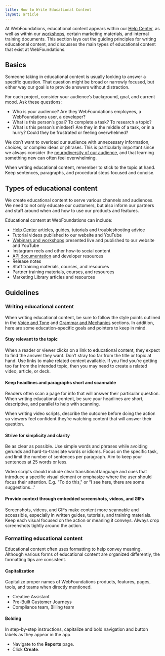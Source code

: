 ```yaml
---
title: How to Write Educational Content
layout: article
---
```


At WebFoundations, educational content appears within our [Help Center](https://webfoundations.com/help/), as well as within our [workshops](https://webfoundations.com/workshops/), certain marketing materials, and internal training documents. This section lays out the guiding principles for writing educational content, and discusses the main types of educational content that exist at WebFoundations.

## Basics

Someone taking in educational content is usually looking to answer a specific question. That question might be broad or narrowly focused, but either way our goal is to provide answers without distraction.

For each project, consider your audience’s background, goal, and current mood. Ask these questions:

- Who is your audience? Are they WebFoundations employees, a WebFoundations user, a developer?
- What is this person’s goal? To complete a task? To research a topic?
- What is this person’s mindset? Are they in the middle of a task, or in a hurry? Could they be frustrated or feeling overwhelmed?

We don’t want to overload our audience with unnecessary information, choices, or complex ideas or phrases. This is particularly important since we always consider the [neurodiversity of our audience](/12-writing-for-accessibility.html.md/), and that learning something new can often feel overwhelming.

When writing educational content, remember to stick to the topic at hand. Keep sentences, paragraphs, and procedural steps focused and concise.

## Types of educational content

We create educational content to serve various channels and audiences. We need to not only educate our customers, but also inform our partners and staff around when and how to use our products and features.

Educational content at WebFoundations can include:

- [Help Center](https://WebFoundations.com/help/) articles, guides, tutorials and troubleshooting advice
- Tutorial videos published to our website and YouTube
- [Webinars and workshops](https://WebFoundations.com/workshops/) presented live and published to our website and YouTube
- Instagram reels and other how-to social content
- [API documentation](https://WebFoundations.com/developer/marketing/api/) and developer resources
- Release notes
- Staff training materials, courses, and resources
- Partner training materials, courses, and resources
- Marketing Library articles and resources

## Guidelines

### Writing educational content

When writing educational content, be sure to follow the style points outlined in the [Voice and Tone](/02-voice-and-tone.html.md) and [Grammar and Mechanics](/04-grammar-and-mechanics.html.md) sections. In addition, here are some education-specific goals and pointers to keep in mind.

#### Stay relevant to the topic

When a reader or viewer clicks on a link to educational content, they expect to find the answer they want. Don’t stray too far from the title or topic at hand. Use links to make related content available. If you find you’re getting too far from the intended topic, then you may need to create a related video, article, or deck.

#### Keep headlines and paragraphs short and scannable

Readers often scan a page for info that will answer their particular question. When writing educational content, be sure your headlines are short, descriptive, and parallel to help with scanning.

When writing video scripts, describe the outcome before doing the action so viewers feel confident they’re watching content that will answer their question.

#### Strive for simplicity and clarity

Be as clear as possible. Use simple words and phrases while avoiding gerunds and hard-to-translate words or idioms. Focus on the specific task, and limit the number of sentences per paragraph. Aim to keep your sentences at 25 words or less.

Video scripts should include clear transitional language and cues that introduce a specific visual element or emphasize where the user should focus their attention.
E.g. "To do this," or “I see here, there are some suggestions..."

#### Provide context through embedded screenshots, videos, and GIFs

Screenshots, videos, and GIFs make content more scannable and accessible, especially in  written guides, tutorials, and training materials. Keep each visual focused on the action or meaning it conveys. Always crop screenshots tightly around the action.

### Formatting educational content

Educational content often uses formatting to help convey meaning. Although various forms of educational content are organized differently, the formatting tips are consistent.

#### Capitalization

Capitalize proper names of WebFoundations products, features, pages, tools, and teams when directly mentioned.

- Creative Assistant
- Pre-Built Customer Journeys
- Compliance team, Billing team

#### Bolding

In step-by-step instructions, capitalize and bold navigation and button labels as they appear in the app.

- Navigate to the **Reports** page.
- Click **Create**.

